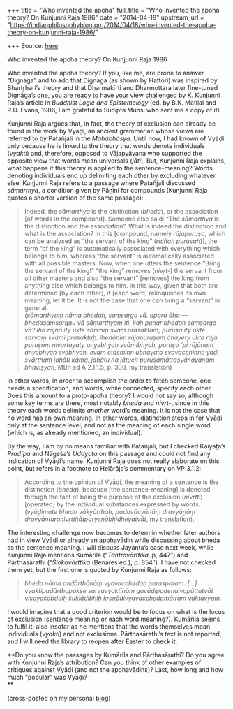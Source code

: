 +++
title = "Who invented the apoha"
full_title = "Who invented the apoha theory? On Kunjunni Raja 1986"
date = "2014-04-18"
upstream_url = "https://indianphilosophyblog.org/2014/04/18/who-invented-the-apoha-theory-on-kunjunni-raja-1986/"

+++
Source: [here](https://indianphilosophyblog.org/2014/04/18/who-invented-the-apoha-theory-on-kunjunni-raja-1986/).

Who invented the apoha theory? On Kunjunni Raja 1986

Who invented the apoha theory? If you, like me, are prone to answer
“Dignāga” and to add that Dignāga (as shown by Hattori) was inspired by
Bhartṛhari’s theory and that Dharmakīrti and Dharmottara later
fine-tuned Dignāga’s one, you are ready to have your view challenged by
K. Kunjunni Raja’s article in *Buddhist Logic and Epistemology* (ed. by
B.K. Matilal and R.D. Evans, 1986, I am grateful to Sudipta Munsi who
sent me a copy of it).

Kunjunni Raja argues that, in fact, the theory of exclusion can already
be found in the work by Vyāḍi, an ancient grammarian whose views are
referred to by Patañjali in the *Mahābhāṣya*. Until now, I had known of
Vyāḍi only because he is linked to the theory that words denote
individuals (*vyakti*) and, therefore, opposed to Vājapyāyana who
supported the opposite view that words mean universals (*jāti*). But,
Kunjunni Raja explains, what happens if this theory is applied to the
sentence-meaning? Words denoting individuals end up delimiting each
other by excluding whatever else. Kunjunni Raja refers to a passage
where Patañjali discussed *sāmarthya*, a condition given by Pāṇini for
compounds (Kunjunni Raja quotes a shorter version of the same passage):

> Indeed, the *sāmarthya* is the distinction (*bheda*), or the
> association \[of words in the compound\]. Someone else said: “The
> *sāmarthya* is the distinction and the association”. What is indeed
> the distinction and what is the association? In this \[compound,
> namely *rājapuruṣa*, which can be analysed as “the servant of the
> king” (*rajñaḥ puruṣaḥ*)\], the term “of the king” is automatically
> associated with everything which belongs to him, whereas “the servant”
> is automatically associated with all possible masters. Now, when one
> utters the sentence “Bring the servant of the king!” “the king”
> removes (*nivṛt*-) the servant from all other masters and also “the
> servant” \[removes\] the king from anything else which belongs to him.
> In this way, given that both are determined \[by each other\], if
> \[each word\] relinquishes its own meaning, let it be. It is not the
> case that one can bring a “servant” in general.  
> (*sāmarthyaṃ nāma bhedaḥ, saṃsargo vā. apara āha —bhedasaṃsargau vā
> sāmarthyam iti. kaḥ punar bhedaḥ saṃsargo vā? iha rājña ity ukte
> sarvaṃ svaṃ prasaktam, puruṣa ity ukte sarvaṃ svāmī prasaktaḥ.
> ihedānīṃ rājapuruṣam ānayety ukte rājā puruṣaṃ nivartayaty anyebhyaḥ
> svāmibhyaḥ, puruṣo ‘pi rājānam anyebhyaḥ svebhyaḥ. evam etasminn
> ubhayato svavacchinne yadi svārthaṃ jahāti kāma.˛jahātu na jātucit
> puruṣamātrasyānayanaṃ bhaviṣyati*, MBh ad A 2.1.1.5, p. 330, my
> translation)

In other words, in order to accomplish the order to fetch someone, one
needs a specification, and words, while connected, specify each other.
Does this amount to a proto-apoha theory? I would not say so, although
some key terms are there, most notably *bheda* and *nivṛt*-, since in
this theory each words delimits *another* word’s meaning. It is not the
case that no word has an own meaning. In other words, distinction steps
in for Vyāḍi only at the sentence level, and not as the meaning of each
single word (which is, as already mentioned, an individual).

By the way, I am by no means familiar with Patañjali, but I checked
Kaiyaṭa’s *Pradīpa* and Nāgeśa’s *Uddyota* on this passage and could not
find any indication of Vyāḍi’s name. Kunjunni Raja does not really
elaborate on this point, but refers in a footnote to Helārāja’s
commentary on VP 3.1.2:

> According to the opinion of Vyāḍi, the meaning of a sentence is the
> distinction (*bheda*), because \[the sentence-meaning\] is denoted
> through the fact of being the purpose of the exclusion (*nivṛtti*)
> \[operated\] by the individual substances expressed by words.  
> (*vyāḍimate bhedo vākyārthaḥ, padavācyānāṃ dravyāṇāṃ
> dravyāntaranivṛttitātparyeṇābhidheyatvāt*, my translation).

The interesting challenge now becomes to determin whether later authors
had in view Vyāḍi or already an apohavādin while discussing about bheda
as the sentence meaning. I will discuss Jayanta’s case next week, while
Kunjunni Raja mentions Kumārila (“*Tantravārttika*, p, 447″) and
Pārthasārathi (“*Ślokavārttika* (Benares ed.), p. 854″). I have not
checked them yet, but the first one is quoted by Kunjunni Raja as
follows:

> *bhedo nāma padārthānāṃ vyavacchedaḥ parasparam. \[…\]
> vyaktipadārthapakṣe sarvavyaktīnāṃ gavādipadenaivopāttatvāt
> viṣayaśabdaiḥ śuklādibhiḥ kṛṣṇādivyavacchedamātraṃ vaktavyam.*

I would imagine that a good criterion would be to focus on what is the
locus of exclusion (sentence meaning or each word meaning?). Kumārila
seems to fulfil it, also insofar as he mentions that the words
themselves mean individuals (*vyakti*) and not exclusions.
Pārthasārathi’s text is not reported, and I will need the library to
reopen after Easter to check it.

**Do you know the passages by Kumārila and Pārthasārathi? Do you agree
with Kunjunni Raja’s attribution? Can you think of other examples of
critiques against Vyāḍi (and not the apohavādins)? Last, how long and
how much “popular” was Vyāḍi?  
**

(cross-posted on my personal [blog](http://elisafreschi.com))
